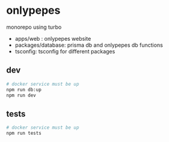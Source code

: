 # onlypepes

monorepo using turbo 

- apps/web : onlypepes website
- packages/database: prisma db and onlypepes db functions
- tsconfig: tsconfig for different packages

## dev

```bash
# docker service must be up
npm run db:up
npm run dev
```

## tests

```bash
# docker service must be up
npm run tests
```